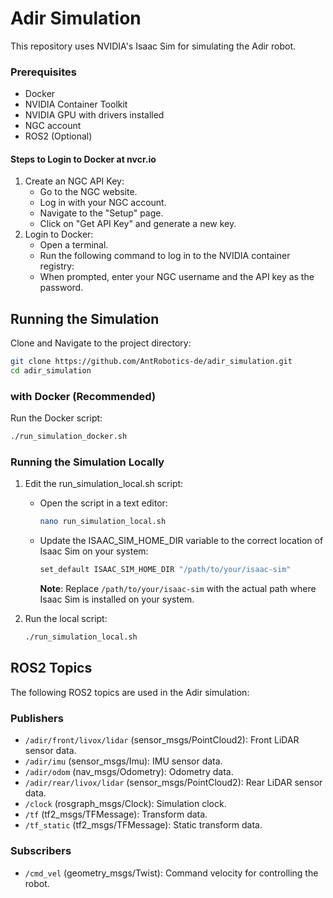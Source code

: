 # Adir Simulation
This repository uses NVIDIA's Isaac Sim for simulating the Adir robot.

### Prerequisites
- Docker
- NVIDIA Container Toolkit
- NVIDIA GPU with drivers installed
- NGC account
- ROS2 (Optional)

#### Steps to Login to Docker at nvcr.io
1. Create an NGC API Key:
   - Go to the NGC website.
   - Log in with your NGC account.
   - Navigate to the "Setup" page.
   - Click on "Get API Key" and generate a new key.
2. Login to Docker:
   - Open a terminal.
   - Run the following command to log in to the NVIDIA container registry:
   - When prompted, enter your NGC username and the API key as the password.
## Running the Simulation
Clone and Navigate to the project directory:
```bash
git clone https://github.com/AntRobotics-de/adir_simulation.git
cd adir_simulation
```
### with Docker (Recommended)
Run the Docker script:
```bash
./run_simulation_docker.sh
```

### Running the Simulation Locally
1. Edit the run_simulation_local.sh script:
   - Open the script in a text editor:
        ```bash
        nano run_simulation_local.sh
        ```

   - Update the ISAAC_SIM_HOME_DIR variable to the correct location of Isaac Sim on your system:
        ```bash
        set_default ISAAC_SIM_HOME_DIR "/path/to/your/isaac-sim"
        ```
        **Note**: Replace `/path/to/your/isaac-sim` with the actual path where Isaac Sim is installed on your system.
2. Run the local script:
   ```bash
   ./run_simulation_local.sh
   ```

## ROS2 Topics
The following ROS2 topics are used in the Adir simulation:

### Publishers
- `/adir/front/livox/lidar` (sensor_msgs/PointCloud2): Front LiDAR sensor data.
- `/adir/imu` (sensor_msgs/Imu): IMU sensor data.
- `/adir/odom` (nav_msgs/Odometry): Odometry data.
- `/adir/rear/livox/lidar` (sensor_msgs/PointCloud2): Rear LiDAR sensor data.
- `/clock` (rosgraph_msgs/Clock): Simulation clock.
- `/tf` (tf2_msgs/TFMessage): Transform data.
- `/tf_static` (tf2_msgs/TFMessage): Static transform data.

### Subscribers
- `/cmd_vel` (geometry_msgs/Twist): Command velocity for controlling the robot.